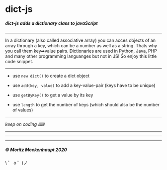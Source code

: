 # dict-js

##### dict-js adds a dictionary class to javaScript

---

In a dictionary (also called associative array) you can acces objects of an array through a key, which can be a number as well as a string. Thats why you call them key➡value pairs.
Dictionaries are used in Python, Java, PHP and many other programming languanges but not in JS!
So enjoy this little code snippet.

---

- use `new dict()` to create a dict object

* use `add(key, value)` to add a key-value-pair (keys have to be unique)

- use `getByKey()` to get a value by its key

- use `length` to get the number of keys (which should also be the number of values)

---

_keep on coding ⌨_

---

---

---

##### © Moritz Mockenhaupt 2020


\ ゜ o ゜)ノ
